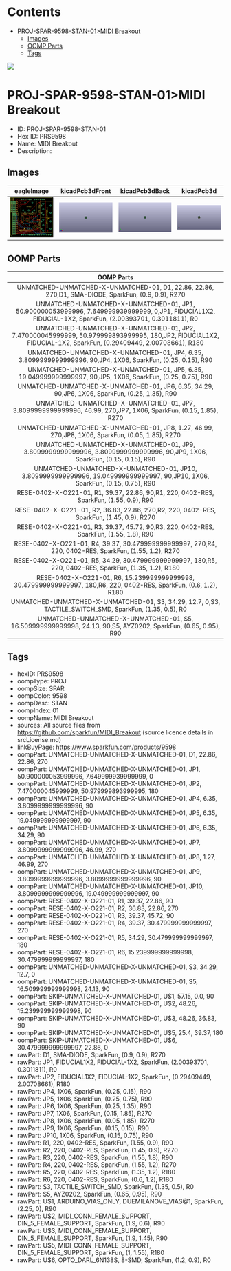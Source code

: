 



Contents
========

* [PROJ-SPAR-9598-STAN-01>MIDI Breakout](#proj-spar-9598-stan-01midi-breakout)
	* [Images](#images)
	* [OOMP Parts](#oomp-parts)
	* [Tags](#tags)
  
![][im]
# PROJ-SPAR-9598-STAN-01>MIDI Breakout

- ID: PROJ-SPAR-9598-STAN-01
- Hex ID: PRS9598
- Name: MIDI Breakout
- Description: 

## Images
  
  

|eagleImage|kicadPcb3dFront|kicadPcb3dBack|kicadPcb3d|
| :---: | :---: | :---: | :---: |
|[![eagleImage](eagleImage_140.png)](eagleImage_600.png)|[![kicadPcb3dFront](kicadPcb3dFront_140.png)](kicadPcb3dFront_600.png)|[![kicadPcb3dBack](kicadPcb3dBack_140.png)](kicadPcb3dBack_600.png)|[![kicadPcb3d](kicadPcb3d_140.png)](kicadPcb3d_600.png)|

## OOMP Parts
  

|OOMP Parts|
| :---: |
|UNMATCHED-UNMATCHED-X-UNMATCHED-01, D1, 22.86, 22.86, 270,D1, SMA-DIODE, SparkFun, (0.9, 0.9), R270|
|UNMATCHED-UNMATCHED-X-UNMATCHED-01, JP1, 50.900000053999996, 7.649999939999999, 0,JP1, FIDUCIAL1X2, FIDUCIAL-1X2, SparkFun, (2.00393701, 0.3011811), R0|
|UNMATCHED-UNMATCHED-X-UNMATCHED-01, JP2, 7.470000045999999, 50.979999893999995, 180,JP2, FIDUCIAL1X2, FIDUCIAL-1X2, SparkFun, (0.29409449, 2.00708661), R180|
|UNMATCHED-UNMATCHED-X-UNMATCHED-01, JP4, 6.35, 3.8099999999999996, 90,JP4, 1X06, SparkFun, (0.25, 0.15), R90|
|UNMATCHED-UNMATCHED-X-UNMATCHED-01, JP5, 6.35, 19.049999999999997, 90,JP5, 1X06, SparkFun, (0.25, 0.75), R90|
|UNMATCHED-UNMATCHED-X-UNMATCHED-01, JP6, 6.35, 34.29, 90,JP6, 1X06, SparkFun, (0.25, 1.35), R90|
|UNMATCHED-UNMATCHED-X-UNMATCHED-01, JP7, 3.8099999999999996, 46.99, 270,JP7, 1X06, SparkFun, (0.15, 1.85), R270|
|UNMATCHED-UNMATCHED-X-UNMATCHED-01, JP8, 1.27, 46.99, 270,JP8, 1X06, SparkFun, (0.05, 1.85), R270|
|UNMATCHED-UNMATCHED-X-UNMATCHED-01, JP9, 3.8099999999999996, 3.8099999999999996, 90,JP9, 1X06, SparkFun, (0.15, 0.15), R90|
|UNMATCHED-UNMATCHED-X-UNMATCHED-01, JP10, 3.8099999999999996, 19.049999999999997, 90,JP10, 1X06, SparkFun, (0.15, 0.75), R90|
|RESE-0402-X-O221-01, R1, 39.37, 22.86, 90,R1, 220, 0402-RES, SparkFun, (1.55, 0.9), R90|
|RESE-0402-X-O221-01, R2, 36.83, 22.86, 270,R2, 220, 0402-RES, SparkFun, (1.45, 0.9), R270|
|RESE-0402-X-O221-01, R3, 39.37, 45.72, 90,R3, 220, 0402-RES, SparkFun, (1.55, 1.8), R90|
|RESE-0402-X-O221-01, R4, 39.37, 30.479999999999997, 270,R4, 220, 0402-RES, SparkFun, (1.55, 1.2), R270|
|RESE-0402-X-O221-01, R5, 34.29, 30.479999999999997, 180,R5, 220, 0402-RES, SparkFun, (1.35, 1.2), R180|
|RESE-0402-X-O221-01, R6, 15.239999999999998, 30.479999999999997, 180,R6, 220, 0402-RES, SparkFun, (0.6, 1.2), R180|
|UNMATCHED-UNMATCHED-X-UNMATCHED-01, S3, 34.29, 12.7, 0,S3, TACTILE_SWITCH_SMD, SparkFun, (1.35, 0.5), R0|
|UNMATCHED-UNMATCHED-X-UNMATCHED-01, S5, 16.509999999999998, 24.13, 90,S5, AYZ0202, SparkFun, (0.65, 0.95), R90|

## Tags

- hexID: PRS9598
- oompType: PROJ
- oompSize: SPAR
- oompColor: 9598
- oompDesc: STAN
- oompIndex: 01
- oompName: MIDI Breakout
- sources: All source files from https://github.com/sparkfun/MIDI_Breakout (source licence details in srcLicense.md)
- linkBuyPage: https://www.sparkfun.com/products/9598
- oompPart: UNMATCHED-UNMATCHED-X-UNMATCHED-01, D1, 22.86, 22.86, 270
- oompPart: UNMATCHED-UNMATCHED-X-UNMATCHED-01, JP1, 50.900000053999996, 7.649999939999999, 0
- oompPart: UNMATCHED-UNMATCHED-X-UNMATCHED-01, JP2, 7.470000045999999, 50.979999893999995, 180
- oompPart: UNMATCHED-UNMATCHED-X-UNMATCHED-01, JP4, 6.35, 3.8099999999999996, 90
- oompPart: UNMATCHED-UNMATCHED-X-UNMATCHED-01, JP5, 6.35, 19.049999999999997, 90
- oompPart: UNMATCHED-UNMATCHED-X-UNMATCHED-01, JP6, 6.35, 34.29, 90
- oompPart: UNMATCHED-UNMATCHED-X-UNMATCHED-01, JP7, 3.8099999999999996, 46.99, 270
- oompPart: UNMATCHED-UNMATCHED-X-UNMATCHED-01, JP8, 1.27, 46.99, 270
- oompPart: UNMATCHED-UNMATCHED-X-UNMATCHED-01, JP9, 3.8099999999999996, 3.8099999999999996, 90
- oompPart: UNMATCHED-UNMATCHED-X-UNMATCHED-01, JP10, 3.8099999999999996, 19.049999999999997, 90
- oompPart: RESE-0402-X-O221-01, R1, 39.37, 22.86, 90
- oompPart: RESE-0402-X-O221-01, R2, 36.83, 22.86, 270
- oompPart: RESE-0402-X-O221-01, R3, 39.37, 45.72, 90
- oompPart: RESE-0402-X-O221-01, R4, 39.37, 30.479999999999997, 270
- oompPart: RESE-0402-X-O221-01, R5, 34.29, 30.479999999999997, 180
- oompPart: RESE-0402-X-O221-01, R6, 15.239999999999998, 30.479999999999997, 180
- oompPart: UNMATCHED-UNMATCHED-X-UNMATCHED-01, S3, 34.29, 12.7, 0
- oompPart: UNMATCHED-UNMATCHED-X-UNMATCHED-01, S5, 16.509999999999998, 24.13, 90
- oompPart: SKIP-UNMATCHED-X-UNMATCHED-01, U$1, 57.15, 0.0, 90
- oompPart: SKIP-UNMATCHED-X-UNMATCHED-01, U$2, 48.26, 15.239999999999998, 90
- oompPart: SKIP-UNMATCHED-X-UNMATCHED-01, U$3, 48.26, 36.83, 90
- oompPart: SKIP-UNMATCHED-X-UNMATCHED-01, U$5, 25.4, 39.37, 180
- oompPart: SKIP-UNMATCHED-X-UNMATCHED-01, U$6, 30.479999999999997, 22.86, 0
- rawPart: D1, SMA-DIODE, SparkFun, (0.9, 0.9), R270
- rawPart: JP1, FIDUCIAL1X2, FIDUCIAL-1X2, SparkFun, (2.00393701, 0.3011811), R0
- rawPart: JP2, FIDUCIAL1X2, FIDUCIAL-1X2, SparkFun, (0.29409449, 2.00708661), R180
- rawPart: JP4, 1X06, SparkFun, (0.25, 0.15), R90
- rawPart: JP5, 1X06, SparkFun, (0.25, 0.75), R90
- rawPart: JP6, 1X06, SparkFun, (0.25, 1.35), R90
- rawPart: JP7, 1X06, SparkFun, (0.15, 1.85), R270
- rawPart: JP8, 1X06, SparkFun, (0.05, 1.85), R270
- rawPart: JP9, 1X06, SparkFun, (0.15, 0.15), R90
- rawPart: JP10, 1X06, SparkFun, (0.15, 0.75), R90
- rawPart: R1, 220, 0402-RES, SparkFun, (1.55, 0.9), R90
- rawPart: R2, 220, 0402-RES, SparkFun, (1.45, 0.9), R270
- rawPart: R3, 220, 0402-RES, SparkFun, (1.55, 1.8), R90
- rawPart: R4, 220, 0402-RES, SparkFun, (1.55, 1.2), R270
- rawPart: R5, 220, 0402-RES, SparkFun, (1.35, 1.2), R180
- rawPart: R6, 220, 0402-RES, SparkFun, (0.6, 1.2), R180
- rawPart: S3, TACTILE_SWITCH_SMD, SparkFun, (1.35, 0.5), R0
- rawPart: S5, AYZ0202, SparkFun, (0.65, 0.95), R90
- rawPart: U$1, ARDUINO_VIAS_ONLY, DUEMILANOVE_VIAS@1, SparkFun, (2.25, 0), R90
- rawPart: U$2, MIDI_CONN_FEMALE_SUPPORT, DIN_5_FEMALE_SUPPORT, SparkFun, (1.9, 0.6), R90
- rawPart: U$3, MIDI_CONN_FEMALE_SUPPORT, DIN_5_FEMALE_SUPPORT, SparkFun, (1.9, 1.45), R90
- rawPart: U$5, MIDI_CONN_FEMALE_SUPPORT, DIN_5_FEMALE_SUPPORT, SparkFun, (1, 1.55), R180
- rawPart: U$6, OPTO_DARL_6N138S, 8-SMD, SparkFun, (1.2, 0.9), R0



[im]: kicadPcb3d_450.png
